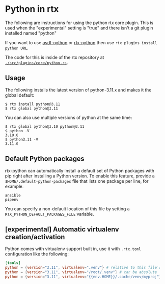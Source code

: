 # Python in rtx

The following are instructions for using the python rtx core plugin. This is used when
the "experimental" setting is "true" and there isn't a git plugin installed named "python"

If you want to use [asdf-python](https://github.com/asdf-community/asdf-python) or [rtx-python](https://github.com/rtx-plugins/rtx-python) then use `rtx plugins install python URL`.

The code for this is inside of the rtx repository at [`./src/plugins/core/python.rs`](https://github.com/jdxcode/rtx/blob/main/src/plugins/core/python.rs).

## Usage

The following installs the latest version of python-3.11.x and makes it the global
default:

```sh-session
$ rtx install python@3.11
$ rtx global python@3.11
```

You can also use multiple versions of python at the same time:

```sh-session
$ rtx global python@3.10 python@3.11
$ python -V
3.10.0
$ python3.11 -V
3.11.0
```

## Default Python packages

rtx-python can automatically install a default set of Python packages with pip right after installing a Python version. To enable this feature, provide a `$HOME/.default-python-packages` file that lists one package per line, for example:

```
ansible
pipenv
```

You can specify a non-default location of this file by setting a `RTX_PYTHON_DEFAULT_PACKAGES_FILE` variable.

## [experimental] Automatic virtualenv creation/activation

Python comes with virtualenv support built in, use it with `.rtx.toml` configuration like
the following:

```toml
[tools]
python = {version="3.11", virtualenv=".venv"} # relative to this file's directory
python = {version="3.11", virtualenv="/root/.venv"} # can be absolute
python = {version="3.11", virtualenv="{{env.HOME}}/.cache/venv/myproj"} # can use templates
```
